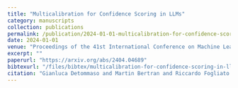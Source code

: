 ```yaml
---
title: "Multicalibration for Confidence Scoring in LLMs"
category: manuscripts
collection: publications
permalink: /publication/2024-01-01-multicalibration-for-confidence-scoring-in-llms
date: 2024-01-01
venue: "Proceedings of the 41st International Conference on Machine Learning."
excerpt: ""
paperurl: "https://arxiv.org/abs/2404.04689"
bibtexurl: "/files/bibtex/multicalibration-for-confidence-scoring-in-llms.bib"
citation: "Gianluca Detommaso and Martin Bertran and Riccardo Fogliato and Aaron Roth. “Multicalibration for Confidence Scoring in LLMs.” Proceedings of the 41st International Conference on Machine Learning. 2024.."
---
```


<!-- add abstract or notes here -->
